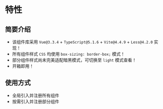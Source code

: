 # 特性

## 简要介绍

- 该组件库采用 `Vue@3.3.4` + `TypeScript@5.1.6` + `Vite@4.4.9` + `Less@4.2.0` 实现！
- 所有组件样式 `CSS` 均使用 `box-sizing: border-box;` 模式！
- 部分组件样式尚未完美适配暗黑模式，可切换至 `light` 模式查看！
- 开箱即用！

## 使用方式

- 全局引入并注册所有组件
- 按需引入并注册部分组件
